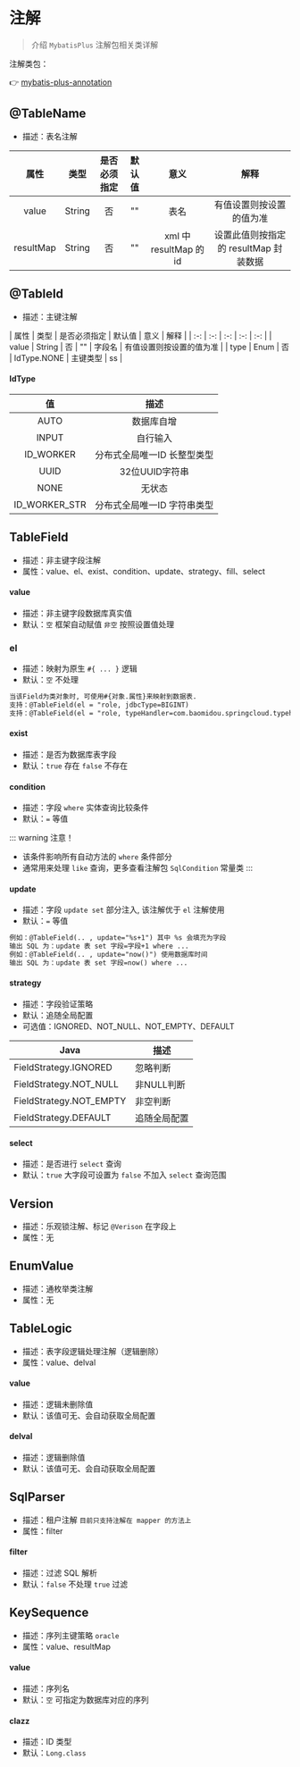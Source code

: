 # 注解

> 介绍 `MybatisPlus` 注解包相关类详解

注解类包：

👉 [mybatis-plus-annotation](https://gitee.com/baomidou/mybatis-plus/tree/3.0/mybatis-plus-annotation/src/main/java/com/baomidou/mybatisplus/annotation)

## @TableName
- 描述：表名注解

| 属性 | 类型 | 是否必须指定 | 默认值 | 意义 | 解释 |
| :-: | :-: | :-: | :-: | :-: | :-: |
| value | String | 否 | "" | 表名 | 有值设置则按设置的值为准 |
| resultMap | String | 否 | "" | xml 中 resultMap 的 id | 设置此值则按指定的 resultMap 封装数据 |


## @TableId
- 描述：主键注解

| 属性 | 类型 | 是否必须指定 | 默认值 | 意义 | 解释 |
| :-: | :-: | :-: | :-: | :-: |
| value | String | 否 | "" | 字段名 | 有值设置则按设置的值为准 |
| type | Enum | 否 | IdType.NONE | 主键类型 | ss |
  
#### IdType

| 值 | 描述 |
| :-: | :-: |
| AUTO | 数据库自增 |
| INPUT | 自行输入 |
| ID_WORKER | 分布式全局唯一ID 长整型类型 |
| UUID | 32位UUID字符串 |
| NONE | 无状态 |
| ID_WORKER_STR | 分布式全局唯一ID 字符串类型 |


## TableField

- 描述：非主键字段注解
- 属性：value、el、exist、condition、update、strategy、fill、select

#### value

- 描述：非主键字段数据库真实值
- 默认：`空` 框架自动赋值 `非空` 按照设置值处理

### el

- 描述：映射为原生 `#{ ... }` 逻辑
- 默认：`空` 不处理
```txt
当该Field为类对象时, 可使用#{对象.属性}来映射到数据表.
支持：@TableField(el = "role, jdbcType=BIGINT)
支持：@TableField(el = "role, typeHandler=com.baomidou.springcloud.typehandler.PhoneTypeHandler")
```

#### exist

- 描述：是否为数据库表字段
- 默认：`true` 存在 `false` 不存在

#### condition

- 描述：字段 `where` 实体查询比较条件
- 默认：`=` 等值

::: warning 注意！
- 该条件影响所有自动方法的 `where` 条件部分
- 通常用来处理 `like` 查询，更多查看注解包 `SqlCondition` 常量类
:::

#### update

- 描述：字段 `update set` 部分注入, 该注解优于 `el` 注解使用
- 默认：`=` 等值
```txt
例如：@TableField(.. , update="%s+1") 其中 %s 会填充为字段
输出 SQL 为：update 表 set 字段=字段+1 where ...
例如：@TableField(.. , update="now()") 使用数据库时间
输出 SQL 为：update 表 set 字段=now() where ...
```

#### strategy

- 描述：字段验证策略
- 默认：追随全局配置
- 可选值：IGNORED、NOT_NULL、NOT_EMPTY、DEFAULT

Java                      | 描述
------------------------- | ---
FieldStrategy.IGNORED     |  忽略判断
FieldStrategy.NOT_NULL    |  非NULL判断
FieldStrategy.NOT_EMPTY   |  非空判断
FieldStrategy.DEFAULT     |  追随全局配置

#### select

- 描述：是否进行 `select` 查询
- 默认：`true` 大字段可设置为 `false` 不加入 `select` 查询范围


## Version

- 描述：乐观锁注解、标记 `@Verison` 在字段上
- 属性：无


## EnumValue

- 描述：通枚举类注解
- 属性：无


## TableLogic

- 描述：表字段逻辑处理注解（逻辑删除）
- 属性：value、delval

#### value

- 描述：逻辑未删除值
- 默认：该值可无、会自动获取全局配置

#### delval

- 描述：逻辑删除值
- 默认：该值可无、会自动获取全局配置


## SqlParser

- 描述：租户注解 `目前只支持注解在 mapper 的方法上`
- 属性：filter

#### filter

- 描述：过滤 SQL 解析
- 默认：`false` 不处理 `true` 过滤


## KeySequence

- 描述：序列主键策略 `oracle`
- 属性：value、resultMap

#### value

- 描述：序列名
- 默认：`空` 可指定为数据库对应的序列

#### clazz

- 描述：ID 类型
- 默认：`Long.class`

